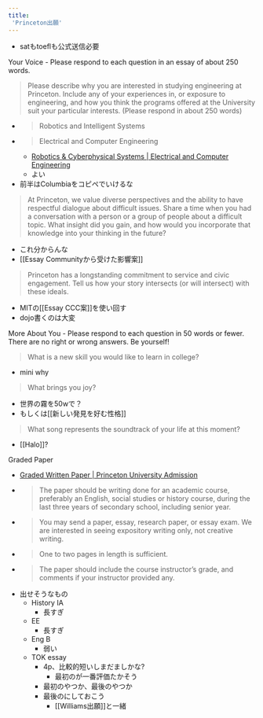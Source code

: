 ```yaml
---
title:
 'Princeton出願'
---
```


- satもtoeflも公式送信必要

Your Voice - Please respond to each question in an essay of about 250 words.
> Please describe why you are interested in studying engineering at Princeton. Include any of your experiences in, or exposure to engineering, and how you think the programs offered at the University suit your particular interests. (Please respond in about 250 words)
- > Robotics and Intelligent Systems
- > Electrical and Computer Engineering
    - [Robotics & Cyberphysical Systems | Electrical and Computer Engineering](https://ece.princeton.edu/research/robotics-cyberphysical-systems)
    - よい
- 前半はColumbiaをコピペでいけるな

>  At Princeton, we value diverse perspectives and the ability to have respectful dialogue about difficult issues. Share a time when you had a conversation with a person or a group of people about a difficult topic. What insight did you gain, and how would you incorporate that knowledge into your thinking in the future?
- これ分からんな
- [[Essay Communityから受けた影響案]]

>  Princeton has a longstanding commitment to service and civic engagement. Tell us how your story intersects (or will intersect) with these ideals.
- MITの[[Essay CCC案]]を使い回す
- dojo書くのは大変

More About You - Please respond to each question in 50 words or fewer. There are no right or wrong answers. Be yourself!
>  What is a new skill you would like to learn in college?
- mini why
>  What brings you joy?
- 世界の霧を50wで？
- もしくは[[新しい発見を好む性格]]
>  What song represents the soundtrack of your life at this moment?
- [[Halo]]?

Graded Paper
- [Graded Written Paper | Princeton University Admission](https://admission.princeton.edu/how-apply/application-checklist/graded-written-paper)
- > The paper should be writing done for an academic course, preferably an English, social studies or history course, during the last three years of secondary school, including senior year.
- >  You may send a paper, essay, research paper, or essay exam.  We are interested in seeing expository writing only, not creative writing.
- >  One to two pages in length is sufficient.
- >  The paper should include the course instructor’s grade, and comments if your instructor provided any.
- 出せそうなもの
    - History IA
        - 長すぎ
    - EE
        - 長すぎ
    - Eng B
        - 弱い
    - TOK essay
        - 4p、比較的短いしまだましかな?
            - 最初のが一番評価たかそう
        - 最初のやつか、最後のやつか
        - 最後のにしておこう
            - [[Williams出願]]と一緒

